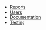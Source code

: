 - [Reports](/docs/reports)
- [Users](/docs/users)
- [Documentation](/docs/documentation)
- [Testing](/docs/testing)